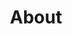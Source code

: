 ---
permalink: /about/
title: "About"
excerpt: "Minimal Mistakes is a flexible two-column Jekyll theme."
layouts_gallery:
last_modified_at: 2022-05-27T11:59:26-04:00
toc: true
---